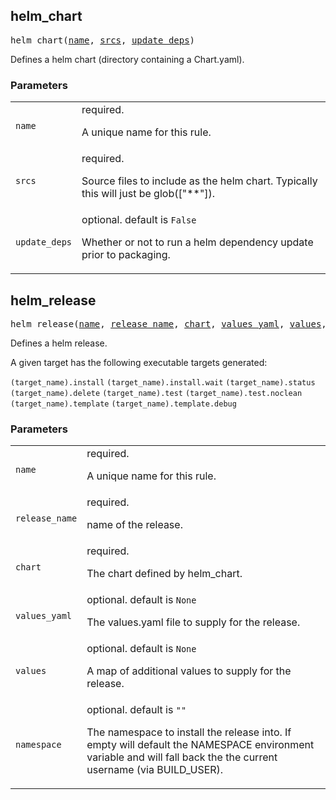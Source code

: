 <!-- Generated with Stardoc: http://skydoc.bazel.build -->

<a name="#helm_chart"></a>

## helm_chart

<pre>
helm_chart(<a href="#helm_chart-name">name</a>, <a href="#helm_chart-srcs">srcs</a>, <a href="#helm_chart-update_deps">update_deps</a>)
</pre>

Defines a helm chart (directory containing a Chart.yaml).

### Parameters

<table class="params-table">
  <colgroup>
    <col class="col-param" />
    <col class="col-description" />
  </colgroup>
  <tbody>
    <tr id="helm_chart-name">
      <td><code>name</code></td>
      <td>
        required.
        <p>
          A unique name for this rule.
        </p>
      </td>
    </tr>
    <tr id="helm_chart-srcs">
      <td><code>srcs</code></td>
      <td>
        required.
        <p>
          Source files to include as the helm chart. Typically this will just be glob(["**"]).
        </p>
      </td>
    </tr>
    <tr id="helm_chart-update_deps">
      <td><code>update_deps</code></td>
      <td>
        optional. default is <code>False</code>
        <p>
          Whether or not to run a helm dependency update prior to packaging.
        </p>
      </td>
    </tr>
  </tbody>
</table>


<a name="#helm_release"></a>

## helm_release

<pre>
helm_release(<a href="#helm_release-name">name</a>, <a href="#helm_release-release_name">release_name</a>, <a href="#helm_release-chart">chart</a>, <a href="#helm_release-values_yaml">values_yaml</a>, <a href="#helm_release-values">values</a>, <a href="#helm_release-namespace">namespace</a>)
</pre>

Defines a helm release.

A given target has the following executable targets generated:

`(target_name).install`
`(target_name).install.wait`
`(target_name).status`
`(target_name).delete`
`(target_name).test`
`(target_name).test.noclean`
`(target_name).template`
`(target_name).template.debug`


### Parameters

<table class="params-table">
  <colgroup>
    <col class="col-param" />
    <col class="col-description" />
  </colgroup>
  <tbody>
    <tr id="helm_release-name">
      <td><code>name</code></td>
      <td>
        required.
        <p>
          A unique name for this rule.
        </p>
      </td>
    </tr>
    <tr id="helm_release-release_name">
      <td><code>release_name</code></td>
      <td>
        required.
        <p>
          name of the release.
        </p>
      </td>
    </tr>
    <tr id="helm_release-chart">
      <td><code>chart</code></td>
      <td>
        required.
        <p>
          The chart defined by helm_chart.
        </p>
      </td>
    </tr>
    <tr id="helm_release-values_yaml">
      <td><code>values_yaml</code></td>
      <td>
        optional. default is <code>None</code>
        <p>
          The values.yaml file to supply for the release.
        </p>
      </td>
    </tr>
    <tr id="helm_release-values">
      <td><code>values</code></td>
      <td>
        optional. default is <code>None</code>
        <p>
          A map of additional values to supply for the release.
        </p>
      </td>
    </tr>
    <tr id="helm_release-namespace">
      <td><code>namespace</code></td>
      <td>
        optional. default is <code>""</code>
        <p>
          The namespace to install the release into. If empty will default the NAMESPACE environment variable and will fall back the the current username (via BUILD_USER).
        </p>
      </td>
    </tr>
  </tbody>
</table>


